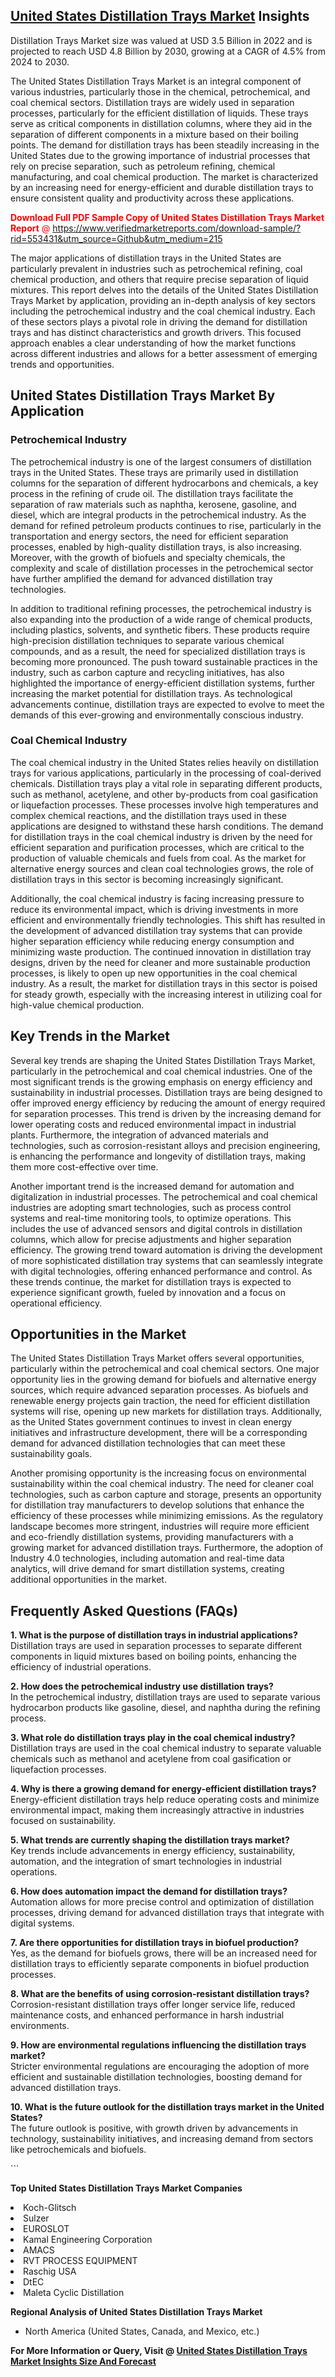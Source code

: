 <h2><a href="https://www.verifiedmarketreports.com/download-sample/?rid=553431&amp;utm_source=Github&amp;utm_medium=215" target="_blank">United States Distillation Trays Market</a> Insights</h2><p>Distillation Trays Market size was valued at USD 3.5 Billion in 2022 and is projected to reach USD 4.8 Billion by 2030, growing at a CAGR of 4.5% from 2024 to 2030.</p><p><p>The United States Distillation Trays Market is an integral component of various industries, particularly those in the chemical, petrochemical, and coal chemical sectors. Distillation trays are widely used in separation processes, particularly for the efficient distillation of liquids. These trays serve as critical components in distillation columns, where they aid in the separation of different components in a mixture based on their boiling points. The demand for distillation trays has been steadily increasing in the United States due to the growing importance of industrial processes that rely on precise separation, such as petroleum refining, chemical manufacturing, and coal chemical production. The market is characterized by an increasing need for energy-efficient and durable distillation trays to ensure consistent quality and productivity across these applications. <p><span class=""><span style="color: #ff0000;"><strong>Download Full PDF Sample Copy of United States Distillation Trays Market Report</strong> @ </span><a href="https://www.verifiedmarketreports.com/download-sample/?rid=553431&amp;utm_source=Github&amp;utm_medium=215" target="_blank">https://www.verifiedmarketreports.com/download-sample/?rid=553431&amp;utm_source=Github&amp;utm_medium=215</a></span></p>The major applications of distillation trays in the United States are particularly prevalent in industries such as petrochemical refining, coal chemical production, and others that require precise separation of liquid mixtures. This report delves into the details of the United States Distillation Trays Market by application, providing an in-depth analysis of key sectors including the petrochemical industry and the coal chemical industry. Each of these sectors plays a pivotal role in driving the demand for distillation trays and has distinct characteristics and growth drivers. This focused approach enables a clear understanding of how the market functions across different industries and allows for a better assessment of emerging trends and opportunities.<h2>United States Distillation Trays Market By Application</h2><h3>Petrochemical Industry</h3><p>The petrochemical industry is one of the largest consumers of distillation trays in the United States. These trays are primarily used in distillation columns for the separation of different hydrocarbons and chemicals, a key process in the refining of crude oil. The distillation trays facilitate the separation of raw materials such as naphtha, kerosene, gasoline, and diesel, which are integral products in the petrochemical industry. As the demand for refined petroleum products continues to rise, particularly in the transportation and energy sectors, the need for efficient separation processes, enabled by high-quality distillation trays, is also increasing. Moreover, with the growth of biofuels and specialty chemicals, the complexity and scale of distillation processes in the petrochemical sector have further amplified the demand for advanced distillation tray technologies.<p>In addition to traditional refining processes, the petrochemical industry is also expanding into the production of a wide range of chemical products, including plastics, solvents, and synthetic fibers. These products require high-precision distillation techniques to separate various chemical compounds, and as a result, the need for specialized distillation trays is becoming more pronounced. The push toward sustainable practices in the industry, such as carbon capture and recycling initiatives, has also highlighted the importance of energy-efficient distillation systems, further increasing the market potential for distillation trays. As technological advancements continue, distillation trays are expected to evolve to meet the demands of this ever-growing and environmentally conscious industry.<h3>Coal Chemical Industry</h3><p>The coal chemical industry in the United States relies heavily on distillation trays for various applications, particularly in the processing of coal-derived chemicals. Distillation trays play a vital role in separating different products, such as methanol, acetylene, and other by-products from coal gasification or liquefaction processes. These processes involve high temperatures and complex chemical reactions, and the distillation trays used in these applications are designed to withstand these harsh conditions. The demand for distillation trays in the coal chemical industry is driven by the need for efficient separation and purification processes, which are critical to the production of valuable chemicals and fuels from coal. As the market for alternative energy sources and clean coal technologies grows, the role of distillation trays in this sector is becoming increasingly significant.<p>Additionally, the coal chemical industry is facing increasing pressure to reduce its environmental impact, which is driving investments in more efficient and environmentally friendly technologies. This shift has resulted in the development of advanced distillation tray systems that can provide higher separation efficiency while reducing energy consumption and minimizing waste production. The continued innovation in distillation tray designs, driven by the need for cleaner and more sustainable production processes, is likely to open up new opportunities in the coal chemical industry. As a result, the market for distillation trays in this sector is poised for steady growth, especially with the increasing interest in utilizing coal for high-value chemical production.<h2>Key Trends in the Market</h2><p>Several key trends are shaping the United States Distillation Trays Market, particularly in the petrochemical and coal chemical industries. One of the most significant trends is the growing emphasis on energy efficiency and sustainability in industrial processes. Distillation trays are being designed to offer improved energy efficiency by reducing the amount of energy required for separation processes. This trend is driven by the increasing demand for lower operating costs and reduced environmental impact in industrial plants. Furthermore, the integration of advanced materials and technologies, such as corrosion-resistant alloys and precision engineering, is enhancing the performance and longevity of distillation trays, making them more cost-effective over time.<p>Another important trend is the increased demand for automation and digitalization in industrial processes. The petrochemical and coal chemical industries are adopting smart technologies, such as process control systems and real-time monitoring tools, to optimize operations. This includes the use of advanced sensors and digital controls in distillation columns, which allow for precise adjustments and higher separation efficiency. The growing trend toward automation is driving the development of more sophisticated distillation tray systems that can seamlessly integrate with digital technologies, offering enhanced performance and control. As these trends continue, the market for distillation trays is expected to experience significant growth, fueled by innovation and a focus on operational efficiency.<h2>Opportunities in the Market</h2><p>The United States Distillation Trays Market offers several opportunities, particularly within the petrochemical and coal chemical sectors. One major opportunity lies in the growing demand for biofuels and alternative energy sources, which require advanced separation processes. As biofuels and renewable energy projects gain traction, the need for efficient distillation systems will rise, opening up new markets for distillation trays. Additionally, as the United States government continues to invest in clean energy initiatives and infrastructure development, there will be a corresponding demand for advanced distillation technologies that can meet these sustainability goals.<p>Another promising opportunity is the increasing focus on environmental sustainability within the coal chemical industry. The need for cleaner coal technologies, such as carbon capture and storage, presents an opportunity for distillation tray manufacturers to develop solutions that enhance the efficiency of these processes while minimizing emissions. As the regulatory landscape becomes more stringent, industries will require more efficient and eco-friendly distillation systems, providing manufacturers with a growing market for advanced distillation trays. Furthermore, the adoption of Industry 4.0 technologies, including automation and real-time data analytics, will drive demand for smart distillation systems, creating additional opportunities in the market.<h2>Frequently Asked Questions (FAQs)</h2><p><strong>1. What is the purpose of distillation trays in industrial applications?</strong><br>Distillation trays are used in separation processes to separate different components in liquid mixtures based on boiling points, enhancing the efficiency of industrial operations.</p><p><strong>2. How does the petrochemical industry use distillation trays?</strong><br>In the petrochemical industry, distillation trays are used to separate various hydrocarbon products like gasoline, diesel, and naphtha during the refining process.</p><p><strong>3. What role do distillation trays play in the coal chemical industry?</strong><br>Distillation trays are used in the coal chemical industry to separate valuable chemicals such as methanol and acetylene from coal gasification or liquefaction processes.</p><p><strong>4. Why is there a growing demand for energy-efficient distillation trays?</strong><br>Energy-efficient distillation trays help reduce operating costs and minimize environmental impact, making them increasingly attractive in industries focused on sustainability.</p><p><strong>5. What trends are currently shaping the distillation trays market?</strong><br>Key trends include advancements in energy efficiency, sustainability, automation, and the integration of smart technologies in industrial operations.</p><p><strong>6. How does automation impact the demand for distillation trays?</strong><br>Automation allows for more precise control and optimization of distillation processes, driving demand for advanced distillation trays that integrate with digital systems.</p><p><strong>7. Are there opportunities for distillation trays in biofuel production?</strong><br>Yes, as the demand for biofuels grows, there will be an increased need for distillation trays to efficiently separate components in biofuel production processes.</p><p><strong>8. What are the benefits of using corrosion-resistant distillation trays?</strong><br>Corrosion-resistant distillation trays offer longer service life, reduced maintenance costs, and enhanced performance in harsh industrial environments.</p><p><strong>9. How are environmental regulations influencing the distillation trays market?</strong><br>Stricter environmental regulations are encouraging the adoption of more efficient and sustainable distillation technologies, boosting demand for advanced distillation trays.</p><p><strong>10. What is the future outlook for the distillation trays market in the United States?</strong><br>The future outlook is positive, with growth driven by advancements in technology, sustainability initiatives, and increasing demand from sectors like petrochemicals and biofuels.</p>```</p><p><strong>Top United States Distillation Trays Market Companies</strong></p><div data-test-id=""><p><li>Koch-Glitsch</li><li> Sulzer</li><li> EUROSLOT</li><li> Kamal Engineering Corporation</li><li> AMACS</li><li> RVT PROCESS EQUIPMENT</li><li> Raschig USA</li><li> DtEC</li><li> Maleta Cyclic Distillation</li></p><div><strong>Regional Analysis of&nbsp;United States Distillation Trays Market</strong></div><ul><li dir="ltr"><p dir="ltr">North America&nbsp;(United States, Canada, and Mexico, etc.)</p></li></ul><p><strong>For More Information or Query, Visit @&nbsp;</strong><strong><a href="https://www.verifiedmarketreports.com/product/distillation-trays-market-size-and-forecast/?utm_source=Github&amp;utm_medium=215" target="_blank">United States Distillation Trays Market Insights Size And Forecast</a></strong></p></div>

